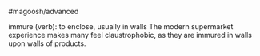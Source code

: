#magoosh/advanced

immure (verb): to enclose, usually in walls 
The modern supermarket experience makes many feel claustrophobic, as they are immured in walls upon 
walls of products. 
